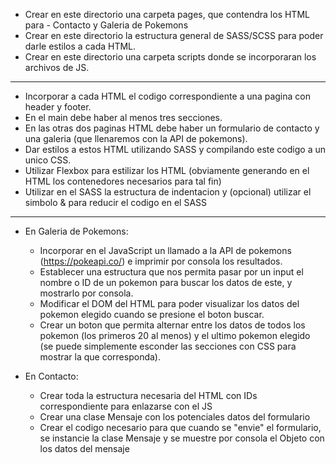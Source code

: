 - Crear en este directorio una carpeta pages, que contendra los HTML para - Contacto y Galeria de Pokemons
- Crear en este directorio la estructura general de SASS/SCSS para poder darle estilos a cada HTML.
- Crear en este directorio una carpeta scripts donde se incorporaran los archivos de JS.

---

- Incorporar a cada HTML el codigo correspondiente a una pagina con header y footer.
- En el main debe haber al menos tres secciones.
- En las otras dos paginas HTML debe haber un formulario de contacto y una galeria (que llenaremos con la API de pokemons).
- Dar estilos a estos HTML utilizando SASS y compilando este codigo a un unico CSS.
- Utilizar Flexbox para estilizar los HTML (obviamente generando en el HTML los contenedores necesarios para tal fin)
- Utilizar en el SASS la estructura de indentacion y (opcional) utilizar el simbolo & para reducir el codigo en el SASS

---

- En Galeria de Pokemons:

  - Incorporar en el JavaScript un llamado a la API de pokemons (https://pokeapi.co/) e imprimir por consola los resultados.
  - Establecer una estructura que nos permita pasar por un input el nombre o ID de un pokemon para buscar los datos de este, y mostrarlo por consola.
  - Modificar el DOM del HTML para poder visualizar los datos del pokemon elegido cuando se presione el boton buscar.
  - Crear un boton que permita alternar entre los datos de todos los pokemon (los primeros 20 al menos) y el ultimo pokemon elegido (se puede simplemente esconder las secciones con CSS para mostrar la que corresponda).

- En Contacto:
  - Crear toda la estructura necesaria del HTML con IDs correspondiente para enlazarse con el JS
  - Crear una clase Mensaje con los potenciales datos del formulario
  - Crear el codigo necesario para que cuando se "envie" el formulario, se instancie la clase Mensaje y se muestre por consola el Objeto con los datos del mensaje
